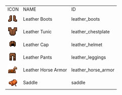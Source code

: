 <table>
	<tablebody>
		<tr>
			<td>ICON</td>
			<td>NAME</td>
			<td>ID</td>
		</tr>
		<tr>
			<td><img src="../../mc_icon/combat/leather_boots.png"></td>
			<td>Leather Boots</td>
			<td>leather_boots</td>
		</tr>
		<tr>
			<td><img src="../../mc_icon/combat/leather_chestplate.png"></td>
			<td>Leather Tunic</td>
			<td>leather_chestplate</td>
		</tr>
		<tr>
			<td><img src="../../mc_icon/combat/leather_helmet.png"></td>
			<td>Leather Cap</td>
			<td>leather_helmet</td>
		</tr>
		<tr>
			<td><img src="../../mc_icon/combat/leather_leggings.png"></td>
			<td>Leather Pants</td>
			<td>leather_leggings</td>
		</tr>
		<tr>
			<td><img src="../../mc_icon/misc/horse_armor/leather_horse_armor.png"></td>
			<td>Leather Horse Armor</td>
			<td>leather_horse_armor</td>
		</tr>
		<tr>
			<td><img src="../../mc_icon/transportation/saddle.png"></td>
			<td>Saddle</td>
			<td>saddle</td>
		</tr>
	</tablebody>
</table>